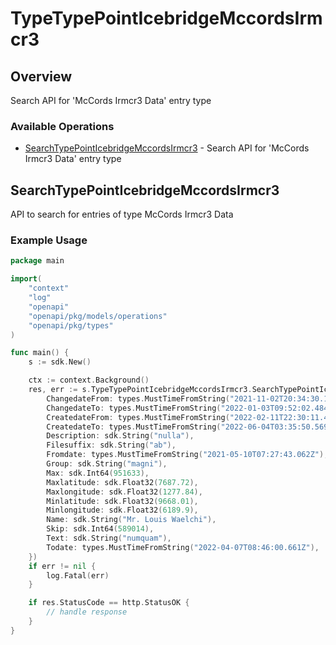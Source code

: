 # TypeTypePointIcebridgeMccordsIrmcr3

## Overview

Search API for 'McCords Irmcr3 Data' entry type

### Available Operations

* [SearchTypePointIcebridgeMccordsIrmcr3](#searchtypepointicebridgemccordsirmcr3) - Search API for 'McCords Irmcr3 Data' entry type

## SearchTypePointIcebridgeMccordsIrmcr3

API to search for entries of type McCords Irmcr3 Data

### Example Usage

```go
package main

import(
	"context"
	"log"
	"openapi"
	"openapi/pkg/models/operations"
	"openapi/pkg/types"
)

func main() {
    s := sdk.New()

    ctx := context.Background()
    res, err := s.TypeTypePointIcebridgeMccordsIrmcr3.SearchTypePointIcebridgeMccordsIrmcr3(ctx, operations.SearchTypePointIcebridgeMccordsIrmcr3Request{
        ChangedateFrom: types.MustTimeFromString("2021-11-02T20:34:30.193Z"),
        ChangedateTo: types.MustTimeFromString("2022-01-03T09:52:02.484Z"),
        CreatedateFrom: types.MustTimeFromString("2022-02-11T22:30:11.425Z"),
        CreatedateTo: types.MustTimeFromString("2022-06-04T03:35:50.569Z"),
        Description: sdk.String("nulla"),
        Filesuffix: sdk.String("ab"),
        Fromdate: types.MustTimeFromString("2021-05-10T07:27:43.062Z"),
        Group: sdk.String("magni"),
        Max: sdk.Int64(951633),
        Maxlatitude: sdk.Float32(7687.72),
        Maxlongitude: sdk.Float32(1277.84),
        Minlatitude: sdk.Float32(9668.01),
        Minlongitude: sdk.Float32(6189.9),
        Name: sdk.String("Mr. Louis Waelchi"),
        Skip: sdk.Int64(589014),
        Text: sdk.String("numquam"),
        Todate: types.MustTimeFromString("2022-04-07T08:46:00.661Z"),
    })
    if err != nil {
        log.Fatal(err)
    }

    if res.StatusCode == http.StatusOK {
        // handle response
    }
}
```
